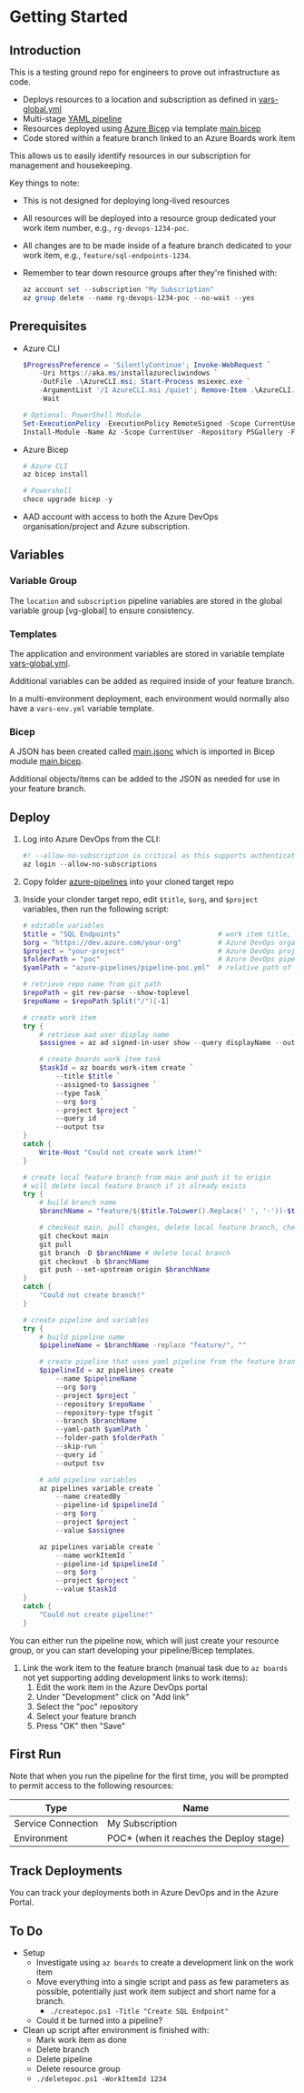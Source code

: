 # Getting Started

## Introduction

This is a testing ground repo for engineers to prove out infrastructure as code.

* Deploys resources to a location and subscription as defined in [vars-global.yml](./azure-pipelines/vars/vars-global.yml)
* Multi-stage [YAML pipeline](./azure-pipelines/pipeline-poc.yml)
* Resources deployed using [Azure Bicep][bicep] via template [main.bicep](./azure-pipelines/resources/main.bicep)
* Code stored within a feature branch linked to an Azure Boards work item

This allows us to easily identify resources in our subscription for management and housekeeping.

Key things to note:

* This is not designed for deploying long-lived resources
* All resources will be deployed into a resource group dedicated your work item number, e.g., `rg-devops-1234-poc`.
* All changes are to be made inside of a feature branch dedicated to your work item, e.g., `feature/sql-endpoints-1234`.
* Remember to tear down resource groups after they're finished with:

    ```powershell
    az account set --subscription "My Subscription"
    az group delete --name rg-devops-1234-poc --no-wait --yes
    ```

## Prerequisites

* Azure CLI

    ```powershell
    $ProgressPreference = 'SilentlyContinue'; Invoke-WebRequest `
        -Uri https://aka.ms/installazurecliwindows `
        -OutFile .\AzureCLI.msi; Start-Process msiexec.exe `
        -ArgumentList '/I AzureCLI.msi /quiet'; Remove-Item .\AzureCLI.msi `
        -Wait

    # Optional: PowerShell Module
    Set-ExecutionPolicy -ExecutionPolicy RemoteSigned -Scope CurrentUser
    Install-Module -Name Az -Scope CurrentUser -Repository PSGallery -Force
    ```

* Azure Bicep

    ```powershell
    # Azure CLI
    az bicep install

    # Powershell
    choco upgrade bicep -y
    ```

* AAD account with access to both the Azure DevOps organisation/project and Azure subscription.

## Variables

### Variable Group

The `location` and `subscription` pipeline variables are stored in the global variable group [vg-global] to ensure consistency.

### Templates

The application and environment variables are stored in variable template [vars-global.yml](/azure-pipelines/vars/vars-global.yml).

Additional variables can be added as required inside of your feature branch.

In a multi-environment deployment, each environment would normally also have a `vars-env.yml` variable template.

### Bicep

A JSON has been created called [main.jsonc](./azure-pipelines/resources/params/main.jsonc) which is imported in Bicep module [main.bicep](./azure-pipelines/resources/main.bicep).

Additional objects/items can be added to the JSON as needed for use in your feature branch.

## Deploy

1. Log into Azure DevOps from the CLI:

    ```powershell
    #! --allow-no-subscription is critical as this supports authenticating azure-devops commands
    az login --allow-no-subscriptions
    ```

1. Copy folder [azure-pipelines](./azure-pipelines/) into your cloned target repo

1. Inside your clonder target repo, edit `$title`, `$org`, and `$project` variables, then run the following script:

    ```powershell
    # editable variables
    $title = "SQL Endpoints"                        # work item title, also used for branch and pipeline names
    $org = "https://dev.azure.com/your-org"         # Azure DevOps organisation URL
    $project = "your-project"                       # Azure DevOps project name
    $folderPath = "poc"                             # Azure DevOps pipelines folder to organise the pipeline into
    $yamlPath = "azure-pipelines/pipeline-poc.yml"  # relative path of the YAML pipeline inside the repo

    # retrieve repo name from git path
    $repoPath = git rev-parse --show-toplevel
    $repoName = $repoPath.Split("/")[-1]

    # create work item
    try {
        # retrieve aad user display name
        $assignee = az ad signed-in-user show --query displayName --output tsv

        # create boards work item task
        $taskId = az boards work-item create `
            --title $title `
            --assigned-to $assignee `
            --type Task `
            --org $org `
            --project $project `
            --query id `
            --output tsv
    }
    catch {
        Write-Host "Could not create work item!"
    }

    # create local feature branch from main and push it to origin
    # will delete local feature branch if it already exists
    try {
        # build branch name
        $branchName = "feature/$($title.ToLower().Replace(' ', '-'))-$taskId"

        # checkout main, pull changes, delete local feature branch, checkout feature branch, then push it
        git checkout main
        git pull
        git branch -D $branchName # delete local branch
        git checkout -b $branchName
        git push --set-upstream origin $branchName
    }
    catch {
        "Could not create branch!"
    }

    # create pipeline and variables
    try {
        # build pipeline name
        $pipelineName = $branchName -replace "feature/", ""

        # create pipeline that uses yaml pipeline from the feature branch
        $pipelineId = az pipelines create  `
            --name $pipelineName `
            --org $org `
            --project $project `
            --repository $repoName `
            --repository-type tfsgit `
            --branch $branchName `
            --yaml-path $yamlPath `
            --folder-path $folderPath `
            --skip-run `
            --query id `
            --output tsv

        # add pipeline variables
        az pipelines variable create `
            --name createdBy `
            --pipeline-id $pipelineId `
            --org $org `
            --project $project `
            --value $assignee

        az pipelines variable create `
            --name workItemId `
            --pipeline-id $pipelineId `
            --org $org `
            --project $project `
            --value $taskId
    }
    catch {
        "Could not create pipeline!"
    }
    ```

You can either run the pipeline now, which will just create your resource group, or you can start developing your pipeline/Bicep templates.

1. Link the work item to the feature branch (manual task due to `az boards` not yet supporting adding development links to work items):
    1. Edit the work item in the Azure DevOps portal
    1. Under "Development" click on "Add link"
    1. Select the "poc" repository
    1. Select your feature branch
    1. Press "OK" then "Save"

## First Run

Note that when you run the pipeline for the first time, you will be prompted to permit access to the following resources:

| Type               | Name                                    |
|--------------------|-----------------------------------------|
| Service Connection | My Subscription                         |
| Environment        | POC* (when it reaches the Deploy stage) |

## Track Deployments

You can track your deployments both in Azure DevOps and in the Azure Portal.

## To Do

* Setup
    * Investigate using `az boards` to create a development link on the work item
    * Move everything into a single script and pass as few parameters as possible, potentially just work item subject and short name for a branch.
        * `./createpoc.ps1 -Title "Create SQL Endpoint"`
    * Could it be turned into a pipeline?
* Clean up script after environment is finished with:
    * Mark work item as done
    * Delete branch
    * Delete pipeline
    * Delete resource group
    * `./deletepoc.ps1 -WorkItemId 1234`

<!-- links -->

[bicep]:https://learn.microsoft.com/en-us/azure/azure-resource-manager/bicep/overview

